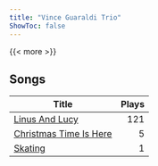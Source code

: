 ```yaml
---
title: "Vince Guaraldi Trio"
ShowToc: false
---
```


{{< more >}}

## Songs
Title | Plays 
----- | -----: 
[Linus And Lucy](/songs/linus-and-lucy) | 121
[Christmas Time Is Here](/songs/christmas-time-is-here) | 5
[Skating](/songs/skating) | 1


